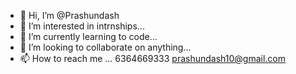 - 👋 Hi, I’m @Prashundash
- 👀 I’m interested in intrnships...
- 🌱 I’m currently learning to code...
- 💞️ I’m looking to collaborate on anything...
- 📫 How to reach me ...
6364669333
prashundash10@gmail.com
<!---
Prashundash/Prashundash is a ✨ special ✨ repository because its `README.md` (this file) appears on your GitHub profile.
You can click the Preview link to take a look at your changes.
--->
